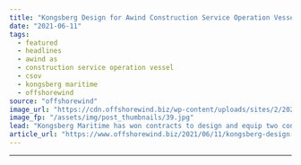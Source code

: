 ```yaml
---
title: "Kongsberg Design for Awind Construction Service Operation Vessels"
date: "2021-06-11"
tags: 
  - featured
  - headlines
  - awind as
  - construction service operation vessel
  - csov
  - kongsberg maritime
  - offshorewind
source: "offshorewind"
image_url: "https://cdn.offshorewind.biz/wp-content/uploads/sites/2/2021/06/11093004/Awind_Integrated-Wind-Solutions_CSOV-1024x449-1.jpg"
image_fp: "/assets/img/post_thumbnails/39.jpg"
lead: "Kongsberg Maritime has won contracts to design and equip two construction service operation vessels"
article_url: "https://www.offshorewind.biz/2021/06/11/kongsberg-design-for-awind-construction-service-operation-vessels/"
---
```


---
